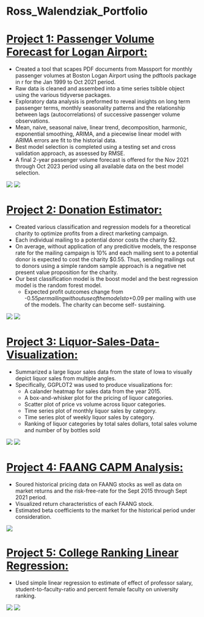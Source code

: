 # Ross_Walendziak_Portfolio

# [Project 1: Passenger Volume Forecast for Logan Airport:](https://github.com/ross-walendziak/Passenger-Forecast)
* Created a tool that scapes PDF documents from Massport for monthly passenger volumes at Boston Logan Airport using the pdftools package in r for the Jan 1999 to Oct 2021 period.
* Raw data is cleaned and assembed into a time series tsibble object using the various tidyverse packages.
* Exploratory data analysis is preformed to reveal insights on long term passenger terms, monthly seasonality patterns and the relationship between lags (autocorrelations) of successive passenger volume observations.
* Mean, naive, seasonal naive, linear trend, decomposition, harmonic, exponential smoothing, ARIMA, and a piecewise linear model with ARIMA errors are fit to the historial data.
* Best model selection is completed using a testing set and cross validation approach, as assessed by RMSE.
* A final 2-year passenger volume forecast is offered for the Nov 2021 through Oct 2023 period using all available data on the best model selection.

![](/Graphics/RawTimeSeriesPlot.png)
![](/Graphics/SeasonalPlot.png)

# [Project 2: Donation Estimator:](https://github.com/ross-walendziak/Clarity-in-Charity)
* Created various classification and regression models for a theoretical charity to optimize profits from a direct marketing campaign.
* Each individual mailing to a potential donor costs the charity $2.
* On average, without application of any predicitive models, the response rate for the mailing campaign is 10% and each mailing sent to a potential donor is expected       to cost the charity $0.55. Thus, sending mailings out to donors using a simple random sample approach is a negative net present value proposition for the charity.
* Our best classification model is the boost model and the best regression model is the random forest model.  
  * Expected profit outcomes change from -$0.55 per mailing without use of the models to +$0.09 per mailing with use of the models. The charity can become self-               sustaining.

![](/Graphics/RFVariableImportance.png)
![](/Graphics/BoostingProfit.png)

# [Project 3: Liquor-Sales-Data-Visualization:](https://github.com/ross-walendziak/Liquor-Sales-Data-Visualization)
* Summarized a large liquor sales data from the state of Iowa to visually depict liquor sales from multiple angles.
* Specifically, GGPLOT2 was used to produce visualizations for:
    * A calander heatmap for sales data from the year 2015.
    * A box-and-whisker plot for the pricing of liquor categories.
    * Scatter plot of price vs volume across liquor categories.
    * Time series plot of monthly liquor sales by category.
    * Time series plot of weekly liquor sales by category.
    * Ranking of liquor categories by total sales dollars, total sales volume and number of by bottles sold

![](/Graphics/q2a.png)
![](/Graphics/q3c.png)

# [Project 4: FAANG CAPM Analysis:](https://github.com/ross-walendziak/FAANG-CAPM-Analysis)
* Soured historical pricing data on FAANG stocks as well as data on market returns and the risk-free-rate for the Sept 2015 through Sept 2021 period.
* Visualized return characteristics of each FAANG stock.
* Estimated beta coefficients to the market for the historical period under consideration.

![](/Graphics/StockReturnDistribution.jpeg)

# [Project 5: College Ranking Linear Regression:](https://github.com/ross-walendziak/College-Ranking-Linear-Regression)
* Used simple linear regression to estimate of effect of professor salary, student-to-faculty-ratio and percent female faculty on university ranking.

![](/Graphics/ProfessorSalaryHistorgram.png)
![](/Graphics/ScatterAcademicRankVsExplanatoryVariables.png)
